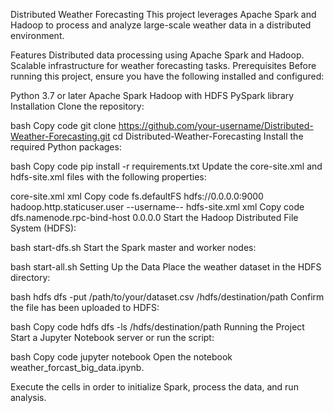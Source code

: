 Distributed Weather Forecasting
This project leverages Apache Spark and Hadoop to process and analyze large-scale weather data in a distributed environment.

Features
Distributed data processing using Apache Spark and Hadoop.
Scalable infrastructure for weather forecasting tasks.
Prerequisites
Before running this project, ensure you have the following installed and configured:

Python 3.7 or later
Apache Spark
Hadoop with HDFS
PySpark library
Installation
Clone the repository:

bash
Copy code
git clone https://github.com/your-username/Distributed-Weather-Forecasting.git
cd Distributed-Weather-Forecasting
Install the required Python packages:

bash
Copy code
pip install -r requirements.txt
Update the core-site.xml and hdfs-site.xml files with the following properties:

core-site.xml
xml
Copy code
<property>
    <name>fs.defaultFS</name>
    <value>hdfs://0.0.0.0:9000</value>
</property>
<property>
    <name>hadoop.http.staticuser.user</name>
    <value>--username--</value>
</property>
hdfs-site.xml
xml
Copy code
<property>
    <name>dfs.namenode.rpc-bind-host</name>
    <value>0.0.0.0</value>
</property>
Start the Hadoop Distributed File System (HDFS):

bash
start-dfs.sh
Start the Spark master and worker nodes:

bash
start-all.sh
Setting Up the Data
Place the weather dataset in the HDFS directory:

bash
hdfs dfs -put /path/to/your/dataset.csv /hdfs/destination/path
Confirm the file has been uploaded to HDFS:

bash
Copy code
hdfs dfs -ls /hdfs/destination/path
Running the Project
Start a Jupyter Notebook server or run the script:

bash
Copy code
jupyter notebook
Open the notebook weather_forcast_big_data.ipynb.

Execute the cells in order to initialize Spark, process the data, and run analysis.
